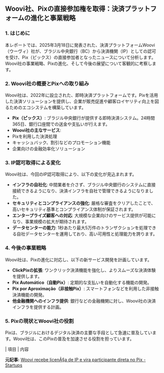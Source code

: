 ## Woovi社、Pixの直接参加権を取得：決済プラットフォームの進化と事業戦略

### 1. はじめに

本レポートでは、2025年3月18日に発表された、決済プラットフォームWoovi（ウーヴィ）社が、ブラジル中央銀行（BC）から決済機関（IP）としての認可を受け、Pix（ピックス）の直接参加者となったニュースについて分析します。Woovi社の事業戦略、Pixの進化、そして今後の展望について客観的に考察します。

### 2. Woovi社の概要とPixへの取り組み

Woovi社は、2022年に設立された、即時決済プラットフォームです。Pixを活用した決済ソリューションを提供し、企業が販売促進や顧客ロイヤリティ向上を図るためのエコシステムを構築しています。

* **Pix（ピックス）**: ブラジル中央銀行が提供する即時決済システム。24時間365日、銀行口座間での送金や支払いが行えます。
* **Woovi社の主なサービス**:
 * Pixを利用した決済処理
 * キャッシュバック、割引などのプロモーション機能
 * 企業向けの金融効率化ソリューション

### 3. IP認可取得による変化

Woovi社は、今回のIP認可取得により、以下の変化が見込まれます。

* **インフラの自社化**: 中間業者を介さず、ブラジル中央銀行のシステムに直接接続できるようになり、決済インフラを自社で管理できるようになりました。
* **セキュリティとコンプライアンスの強化**: 厳格な審査をクリアしたことで、高いセキュリティ基準とコンプライアンス体制が保証されます。
* **エンタープライズ顧客への対応**: 大規模な企業向けのサービス提供が可能になり、事業規模の拡大が期待されます。
* **データセンターの能力**: 1秒あたり最大5万件のトランザクションを処理できる自社データセンターを運用しており、高い可用性と処理能力を誇ります。

### 4. 今後の事業戦略

Woovi社は、Pixの進化に対応し、以下の新サービス開発を計画しています。

* **ClickPixの拡張**: ワンクリック決済機能を強化し、よりスムーズな決済体験を提供します。
* **Pix Automático（自動Pix）**: 定期的な支払いを自動化する機能の開発。
* **Pix por Aproximação（非接触Pix）**: スマートフォンなどを利用した非接触決済機能の開発。
* **他金融機関へのインフラ提供**: 銀行などの金融機関に対し、Woovi社の決済インフラを提供する計画。

### 5. Pixの現状とWoovi社の役割

Pixは、ブラジルにおけるデジタル決済の主要な手段として急速に普及しています。Woovi社は、このPixの普及を加速させる役割を担っています。

| 項目 | 内容 

**元記事:** [Woovi recebe licenÃ§a de IP e vira participante direta no Pix - Startups](https://startups.com.br/negocios/fintech/woovi-recebe-licenca-de-ip-e-vira-participante-direta-no-pix/)
